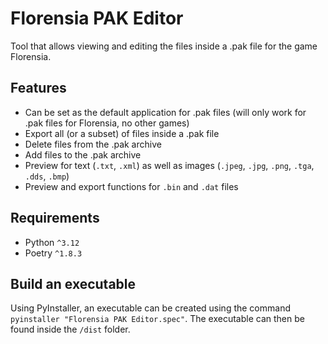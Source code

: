 # Florensia PAK Editor
Tool that allows viewing and editing the files inside a .pak file for the game Florensia.

## Features
- Can be set as the default application for .pak files (will only work for .pak files for Florensia, no other games)
- Export all (or a subset) of files inside a .pak file
- Delete files from the .pak archive
- Add files to the .pak archive
- Preview for text (`.txt`, `.xml`) as well as images (`.jpeg`, `.jpg`, `.png`, `.tga`, `.dds`, `.bmp`)
- Preview and export functions for `.bin` and `.dat` files

## Requirements
- Python `^3.12`
- Poetry `^1.8.3`

## Build an executable
Using PyInstaller, an executable can be created using the command `pyinstaller "Florensia PAK Editor.spec"`. The executable can then be found inside the `/dist` folder.
